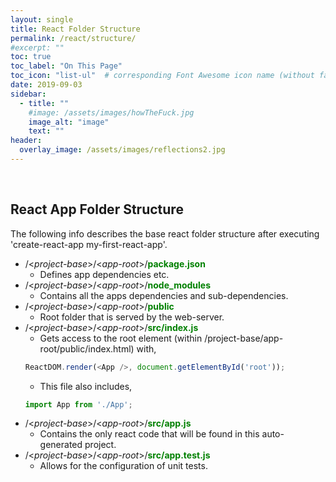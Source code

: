 ```yaml
---
layout: single
title: React Folder Structure
permalink: /react/structure/
#excerpt: ""
toc: true
toc_label: "On This Page"
toc_icon: "list-ul"  # corresponding Font Awesome icon name (without fa prefix)
date: 2019-09-03
sidebar:
  - title: ""
    #image: /assets/images/howTheFuck.jpg
    image_alt: "image"
    text: ""
header:
  overlay_image: /assets/images/reflections2.jpg
---
```


<br>

## React App Folder Structure

The following info describes the base react folder structure after executing 'create-react-app my-first-react-app'.

* /&lt;<i>project-base</i>&gt;/&lt;<i>app-root</i>&gt;/<b><font color="green">package.json</font></b>
  * Defines app dependencies etc.
* /&lt;<i>project-base</i>&gt;/&lt;<i>app-root</i>&gt;/<b><font color="green">node_modules</font></b>
  * Contains all the apps dependencies and sub-dependencies.
* /&lt;<i>project-base</i>&gt;/&lt;<i>app-root</i>&gt;/<b><font color="green">public</font></b>
  * Root folder that is served by the web-server.
* /&lt;<i>project-base</i>&gt;/&lt;<i>app-root</i>&gt;/<b><font color="green">src/index.js</font></b>
  * Gets access to the root element (within /project-base/app-root/public/index.html) with,
  ```javascript
  ReactDOM.render(<App />, document.getElementById('root'));
  ```
  * This file also includes,
  ```javascript
  import App from './App';
  ```
* /&lt;<i>project-base</i>&gt;/&lt;<i>app-root</i>&gt;/<b><font color="green">src/app.js</font></b>
  * Contains the only react code that will be found in this auto-generated project.
* /&lt;<i>project-base</i>&gt;/&lt;<i>app-root</i>&gt;/<b><font color="green">src/app.test.js</font></b>
  * Allows for the configuration of unit tests.
